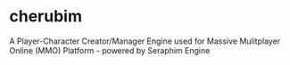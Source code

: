 # cherubim
A Player-Character Creator/Manager Engine used for Massive Mulitplayer Online (MMO) Platform - powered by Seraphim Engine
